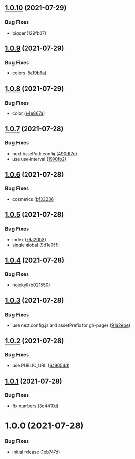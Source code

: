 ## [1.0.10](https://github.com/SocialGouv/covid-counter/compare/v1.0.9...v1.0.10) (2021-07-29)


### Bug Fixes

* bigger ([129fb07](https://github.com/SocialGouv/covid-counter/commit/129fb07e6f0854287b806047fd2b97af093a3ad6))

## [1.0.9](https://github.com/SocialGouv/covid-counter/compare/v1.0.8...v1.0.9) (2021-07-29)


### Bug Fixes

* colors ([5a19b6a](https://github.com/SocialGouv/covid-counter/commit/5a19b6a5f1d9a23ddb6a9952f4a584c0de55dd78))

## [1.0.8](https://github.com/SocialGouv/covid-counter/compare/v1.0.7...v1.0.8) (2021-07-29)


### Bug Fixes

* color ([e4e867a](https://github.com/SocialGouv/covid-counter/commit/e4e867a1f7062138a96328b202b7f525fa78b50c))

## [1.0.7](https://github.com/SocialGouv/covid-counter/compare/v1.0.6...v1.0.7) (2021-07-28)


### Bug Fixes

* next basePath config ([490df7d](https://github.com/SocialGouv/covid-counter/commit/490df7db1d130e49f8a9e29ed37dabf58219f114))
* use use-interval ([1900fb2](https://github.com/SocialGouv/covid-counter/commit/1900fb29d497a0e3b62a0f2447fdad01c553b0a5))

## [1.0.6](https://github.com/SocialGouv/covid-counter/compare/v1.0.5...v1.0.6) (2021-07-28)


### Bug Fixes

* cosmetics ([bf33236](https://github.com/SocialGouv/covid-counter/commit/bf33236d7a2783e59f059be8e2795f203343438e))

## [1.0.5](https://github.com/SocialGouv/covid-counter/compare/v1.0.4...v1.0.5) (2021-07-28)


### Bug Fixes

* index ([59a20b3](https://github.com/SocialGouv/covid-counter/commit/59a20b3229788a3697cb25bd5fd8227ea295c616))
* single global ([9d1e06f](https://github.com/SocialGouv/covid-counter/commit/9d1e06fd9c822abafbb33d75f188bca0134cb3a6))

## [1.0.4](https://github.com/SocialGouv/covid-counter/compare/v1.0.3...v1.0.4) (2021-07-28)


### Bug Fixes

* nojekyll ([b021550](https://github.com/SocialGouv/covid-counter/commit/b021550791d12bfbbf6c14633b1cb9e74abdfd55))

## [1.0.3](https://github.com/SocialGouv/covid-counter/compare/v1.0.2...v1.0.3) (2021-07-28)


### Bug Fixes

* use next.config.js and assetPrefix for gh-pages ([91a2ebe](https://github.com/SocialGouv/covid-counter/commit/91a2ebe7159ca0d037a8cd25bc8ae9e28b21e489))

## [1.0.2](https://github.com/SocialGouv/covid-counter/compare/v1.0.1...v1.0.2) (2021-07-28)


### Bug Fixes

* use PUBLIC_URL ([649054d](https://github.com/SocialGouv/covid-counter/commit/649054dc006102e15dab3fb9fc0cc5ffe851bfe5))

## [1.0.1](https://github.com/SocialGouv/covid-counter/compare/v1.0.0...v1.0.1) (2021-07-28)


### Bug Fixes

* fix numbers ([3c4410d](https://github.com/SocialGouv/covid-counter/commit/3c4410de530be17e6be65c4642fe67d0a8762623))

# 1.0.0 (2021-07-28)


### Bug Fixes

* initial release ([1eb747d](https://github.com/SocialGouv/covid-counter/commit/1eb747d189ac230da9bc23401173a40f26a961ec))

